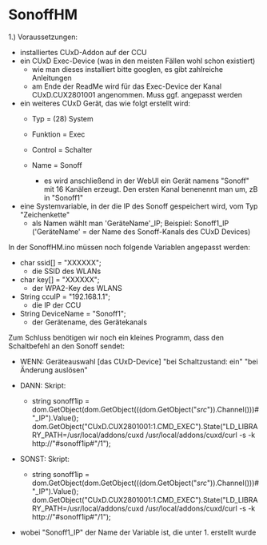 # SonoffHM

1.) Voraussetzungen: 
  - installiertes CUxD-Addon auf der CCU
  - ein CUxD Exec-Device (was in den meisten Fällen wohl schon existiert)
    - wie man dieses installiert bitte googlen, es gibt zahlreiche Anleitungen
    - am Ende der ReadMe wird für das Exec-Device der Kanal CUxD.CUX2801001 angenommen. Muss ggf. angepasst werden
  - ein weiteres CUxD Gerät, das wie folgt erstellt wird:
    - Typ = (28) System
    - Funktion = Exec
    - Control = Schalter
    - Name = Sonoff
    
      - es wird anschließend in der WebUI ein Gerät namens "Sonoff" mit 16 Kanälen erzeugt. Den ersten Kanal benenennt man um, zB in "Sonoff1"
  - eine Systemvariable, in der die IP des Sonoff gespeichert wird, vom Typ "Zeichenkette"
      - als Namen wählt man 'GeräteName'_IP; Beispiel: Sonoff1_IP ('GeräteName' = der Name des Sonoff-Kanals des CUxD Devices)
  
In der SonoffHM.ino müssen noch folgende Variablen angepasst werden:
  - char ssid[] =           "XXXXXX";
    - die SSID des WLANs
  - char key[] =            "XXXXXX";
    - der WPA2-Key des WLANS
  - String ccuIP =          "192.168.1.1";           
    - die IP der CCU
  - String DeviceName =    "Sonoff1";
    - der Gerätename, des Gerätekanals


Zum Schluss benötigen wir noch ein kleines Programm, dass den Schaltbefehl an den Sonoff sendet:
- WENN: Geräteauswahl [das CUxD-Device] "bei Schaltzustand: ein" "bei Änderung auslösen"
- DANN: Skript:
  - string sonoff1ip = dom.GetObject(dom.GetObject(((dom.GetObject("$src$")).Channel()))#"_IP").Value();
dom.GetObject("CUxD.CUX2801001:1.CMD_EXEC").State("LD_LIBRARY_PATH=/usr/local/addons/cuxd /usr/local/addons/cuxd/curl -s -k http://"#sonoff1ip#"/1");
- SONST: Skript:
  - string sonoff1ip = dom.GetObject(dom.GetObject(((dom.GetObject("$src$")).Channel()))#"_IP").Value();
dom.GetObject("CUxD.CUX2801001:1.CMD_EXEC").State("LD_LIBRARY_PATH=/usr/local/addons/cuxd /usr/local/addons/cuxd/curl -s -k http://"#sonoff1ip#"/1");

- wobei "Sonoff1_IP" der Name der Variable ist, die unter 1. erstellt wurde


